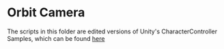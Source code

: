 ﻿# Orbit Camera

The scripts in this folder are edited versions of Unity's CharacterController Samples, which can be
found [here](https://github.com/Unity-Technologies/CharacterControllerSamples/blob/master/Basic/Assets/Scripts/Camera)
